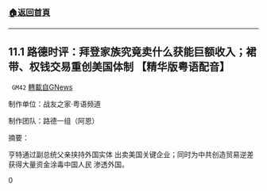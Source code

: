 ###  [:house:返回首頁](https://github.com/ourhimalayas/txt)
---

## 11.1 路德时评：拜登家族究竟卖什么获能巨额收入；裙带、权钱交易重创美国体制 【精华版粤语配音】
` GM42` [轉載自GNews](https://gnews.org/zh-hans/535369/)

制作单位：战友之家·粤语频道

制作团队：路德一组（阿恩）



摘要：

亨特通过副总统父亲挟持外国实体 出卖美国关键企业；同时为中共创造贸易逆差 获得大量资金涂毒中国人民 渗透外国。

0
